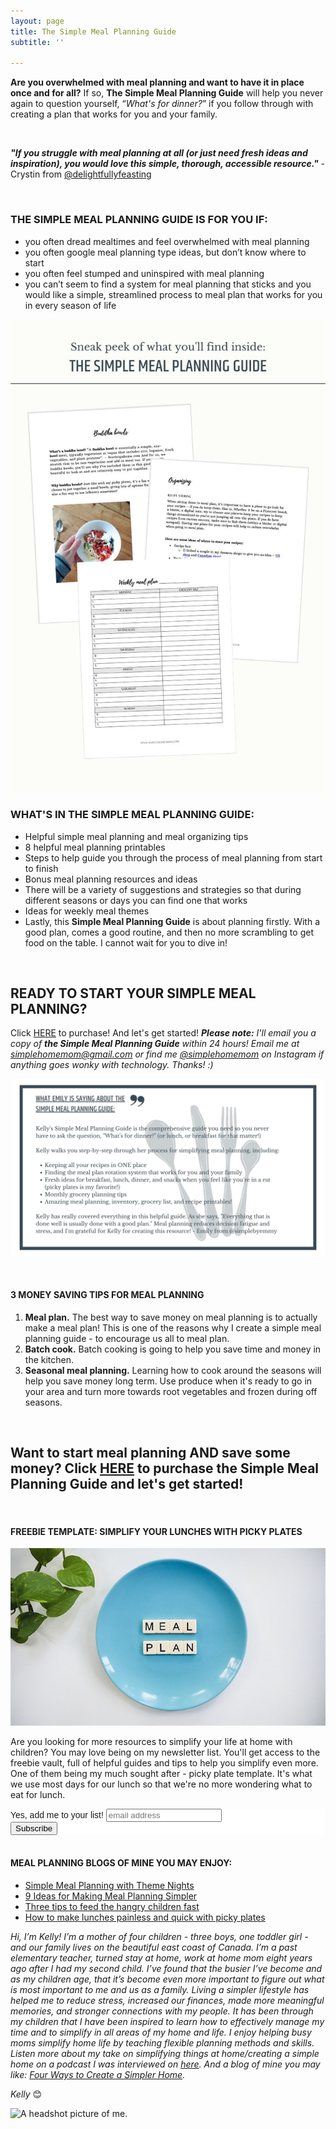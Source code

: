 ```yaml
---
layout: page
title: The Simple Meal Planning Guide
subtitle: ''

---
```

**Are you overwhelmed with meal planning and want to have it in place once and for all?** If so, **The Simple Meal Planning Guide** will help you never again to question yourself, “_What's for dinner?_” if you follow through with creating a plan that works for you and your family.

<br>

**_"If you struggle with meal planning at all (or just need fresh ideas and inspiration), you would love this simple, thorough, accessible resource."_** - Crystin from [@delightfullyfeasting](www.instagram.com/delightfullyfeasting)

<br>

### THE SIMPLE MEAL PLANNING GUIDE IS FOR YOU IF:

* you often dread mealtimes and feel overwhelmed with meal planning
* you often google meal planning type ideas, but don’t know where to start
* you often feel stumped and uninspired with meal planning
* you can’t seem to find a system for meal planning that sticks and you would like a simple, streamlined process to meal plan that works for you in every season of life

![A picture of the meal planning guide sheets.](/uploads/simple-meal-planning-guide.jpg "The Simple Meal Planning Guide Sneak Peek")

### WHAT'S IN THE SIMPLE MEAL PLANNING GUIDE:

* Helpful simple meal planning and meal organizing tips
* 8 helpful meal planning printables
* Steps to help guide you through the process of meal planning from start to finish
* Bonus meal planning resources and ideas
* There will be a variety of suggestions and strategies so that during different seasons or days you can find one that works
* Ideas for weekly meal themes
* Lastly, this **Simple Meal Planning Guide** is about planning firstly. With a good plan, comes a good routine, and then no more scrambling to get food on the table. I cannot wait for you to dive in!

<br>

## READY TO START YOUR SIMPLE MEAL PLANNING?

Click [HERE](https://buy.stripe.com/4gwcOWa4KcOM3AI000) to purchase! And let's get started! **_Please note:_** _I'll email you a copy of **the Simple Meal Planning Guide** within 24 hours! Email me at simplehomemom@gmail.com or find me_ [_@simplehomemom_](https://www.instagram.com/simplehomemom) _on Instagram if anything goes wonky with technology. Thanks! :)_

![A picture of a review of the simple meal planning guide.](/uploads/simple-meal-planning-guide-review-shm.jpg "Simple Meal Planning Guide Review SHM")

<br>

#### 3 MONEY SAVING TIPS FOR MEAL PLANNING

1. **Meal plan.** The best way to save money on meal planning is to actually make a meal plan! This is one of the reasons why I create a simple meal planning guide - to encourage us all to meal plan.
2. **Batch cook.** Batch cooking is going to help you save time and money in the kitchen.
3. **Seasonal meal planning.** Learning how to cook around the seasons will help you save money long term. Use produce when it's ready to go in your area and turn more towards root vegetables and frozen during off seasons.

<br>

## Want to start meal planning AND save some money? Click [HERE](https://buy.stripe.com/4gwcOWa4KcOM3AI000) to purchase **the Simple Meal Planning Guide** and let's get started!

<br>

#### FREEBIE TEMPLATE: SIMPLIFY YOUR LUNCHES WITH PICKY PLATES

![](/uploads/meal-plan-shm.jpg)

Are you looking for more resources to simplify your life at home with children? You may love being on my newsletter list. You'll get access to the freebie vault, full of helpful guides and tips to help you simplify even more. One of them being my much sought after - picky plate template. It's what we use most days for our lunch so that we're no more wondering what to eat for lunch.

<!-- Begin Mailchimp Signup Form --> <link href="//cdn-images.mailchimp.com/embedcode/slim-10_7.css" rel="stylesheet" type="text/css"> <style type="text/css"> #mc_embed_signup{background:#fff; clear:left; font:14px Helvetica,Arial,sans-serif; } /* Add your own Mailchimp form style overrides in your site stylesheet or in this style block. We recommend moving this block and the preceding CSS link to the HEAD of your HTML file. */ </style> <div id="mc_embed_signup"><div id="mc_embed_signup_scroll"> <label for="mce-EMAIL">Yes, add me to your list!</label> <input type="email" value="" name="EMAIL" class="email" id="mce-EMAIL" placeholder="email address" required> <!-- real people should not fill this in and expect good things - do not remove this or risk form bot signups--> <div style="position: absolute; left: -5000px;" aria-hidden="true"><input type="text" name="b_581b5bf0ab44ab0870d2a00c0_3026fc64c7" tabindex="-1" value=""></div> <div class="clear"><input type="submit" value="Subscribe" name="subscribe" id="mc-embedded-subscribe" class="button"></div> </div> </div>

<!--End mc_embed_signup-->

<br>

#### MEAL PLANNING BLOGS OF MINE YOU MAY ENJOY:

* [Simple Meal Planning with Theme Nights](https://www.simplehomemom.com/simple-meal-planning-with-theme-nights/)
* [9 Ideas for Making Meal Planning Simpler](https://www.simplehomemom.com/9-ideas-for-making-meal-planning-simpler/)
* [Three tips to feed the hangry children fast](https://www.simplehomemom.com/three-tips-to-feed-the/)
* [How to make lunches painless and quick with picky plates]()

_Hi, I’m Kelly! I’m a mother of four children - three boys, one toddler girl - and our family lives on the beautiful east coast of Canada. I’m a past elementary teacher, turned stay at home, work at home mom eight years ago after I had my second child. I’ve found that the busier I’ve become and as my children age, that it’s become even more important to figure out what is most important to me and us as a family. Living a simpler lifestyle has helped me to reduce stress, increased our finances, made more meaningful memories, and stronger connections with my people. It has been through my children that I have been inspired to learn how to effectively manage my time and to simplify in all areas of my home and life. I enjoy helping busy moms simplify home life by teaching flexible planning methods and skills. Listen more about my take on simplifying things at home/creating a simple home on a podcast I was interviewed on_ [_here_](https://www.stitcher.com/show/make-joy-normal-cozy-homeschooling/episode/keeping-it-simple-an-interview-with-kelly-79787253)_. And a blog of mine you may like:_ [_Four Ways to Create a Simpler Home_](https://www.simplehomemom.com/four-ways-to-create-a-simpler-home/)_._

_Kelly_ 😊

![A headshot picture of me.](https://www.simplehomemom.com/uploads/headshot.jpg "Headshot SHM")